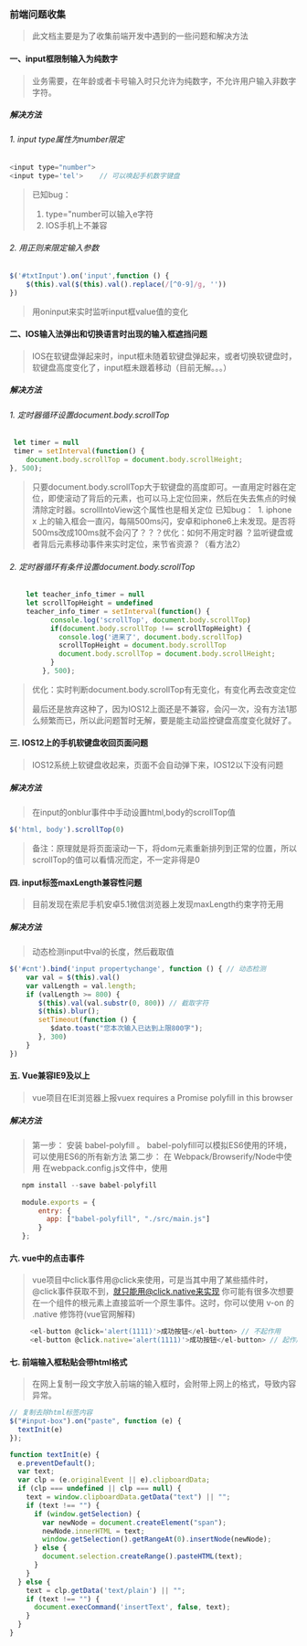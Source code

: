 ### 前端问题收集
> 此文档主要是为了收集前端开发中遇到的一些问题和解决方法

#### 一、input框限制输入为纯数字
> 业务需要，在年龄或者卡号输入时只允许为纯数字，不允许用户输入非数字字符。

##### 解决方法
###### 1. input type属性为number限定
  ```javascript
  <input type="number">
  <input type='tel'>    // 可以唤起手机数字键盘
  ```
  > 已知bug：  
  > 1. type="number可以输入e字符
  > 2. IOS手机上不兼容

###### 2. 用正则来限定输入参数
 ```javascript
 $('#txtInput').on('input',function () {
     $(this).val($(this).val().replace(/[^0-9]/g, ''))
 })
 ```
 > 用oninput来实时监听input框value值的变化

#### 二、IOS输入法弹出和切换语言时出现的输入框遮挡问题
> IOS在软键盘弹起来时，input框未随着软键盘弹起来，或者切换软键盘时，软键盘高度变化了，input框未跟着移动（目前无解。。。）

##### 解决方法
###### 1. 定时器循环设置document.body.scrollTop
```javascript
 let timer = null
 timer = setInterval(function() {
 	document.body.scrollTop = document.body.scrollHeight;
}, 500);
```
> 只要document.body.scrollTop大于软键盘的高度即可。一直用定时器在定位，即使滚动了背后的元素，也可以马上定位回来，然后在失去焦点的时候清除定时器。scrollIntoView这个属性也是相关定位
> 已知bug：
> ​	1. iphone x 上的输入框会一直闪，每隔500ms闪，安卓和iphone6上未发现。是否将500ms改成100ms就不会闪了？？？
> ​	优化：如何不用定时器 ？监听键盘或者背后元素移动事件来实时定位，来节省资源？（看方法2）
###### 2. 定时器循环有条件设置document.body.scrollTop
```javascript
	let teacher_info_timer = null 
	let scrollTopHeight = undefined
	teacher_info_timer = setInterval(function() {
          console.log('scrollTop', document.body.scrollTop)
          if(document.body.scrollTop !== scrollTopHeight) {
            console.log('进来了', document.body.scrollTop)
            scrollTopHeight = document.body.scrollTop
            document.body.scrollTop = document.body.scrollHeight;
          }
        }, 500);
```
> 优化：实时判断document.body.scrollTop有无变化，有变化再去改变定位
>
> 最后还是放弃这种了，因为IOS12上面还是不兼容，会闪一次，没有方法1那么频繁而已，所以此问题暂时无解，要是能主动监控键盘高度变化就好了。

#### 三. IOS12上的手机软键盘收回页面问题
> IOS12系统上软键盘收起来，页面不会自动弹下来，IOS12以下没有问题
##### 解决方法
> 在input的onblur事件中手动设置html,body的scrollTop值
```javascript
$('html, body').scrollTop(0) 
```
> 备注：原理就是将页面滚动一下，将dom元素重新排列到正常的位置，所以scrollTop的值可以看情况而定，不一定非得是0

#### 四. input标签maxLength兼容性问题
> 目前发现在索尼手机安卓5.1微信浏览器上发现maxLength约束字符无用
##### 解决方法
> 动态检测input中val的长度，然后截取值
```javascript
$('#cnt').bind('input propertychange', function () { // 动态检测
    var val = $(this).val()
    var valLength = val.length;
    if (valLength >= 800) {
       $(this).val(val.substr(0, 800)) // 截取字符
       $(this).blur();
       setTimeout(function () {
          $dato.toast("您本次输入已达到上限800字");
       }, 300)
    }
})
```
#### 五. Vue兼容IE9及以上
> vue项目在IE浏览器上报vuex requires a Promise polyfill in this browser
##### 解决方法
> 第一步： 安装 babel-polyfill 。 babel-polyfill可以模拟ES6使用的环境，可以使用ES6的所有新方法
> 第二步： 在 Webpack/Browserify/Node中使用
> 在webpack.config.js文件中，使用
``` javascript
   npm install --save babel-polyfill
  
   module.exports = {
       entry: {
         app: ["babel-polyfill", "./src/main.js"]
       }
   };
```
#### 六. vue中的点击事件
> vue项目中click事件用@click来使用，可是当其中用了某些插件时，@click事件获取不到，就只能用@click.native来实现
> 你可能有很多次想要在一个组件的根元素上直接监听一个原生事件。这时，你可以使用 v-on 的 .native 修饰符(vue官网解释)
``` javascript
	 <el-button @click='alert(1111)'>成功按钮</el-button> // 不起作用
	 <el-button @click.native='alert(1111)'>成功按钮</el-button> // 起作用
```
#### 七. 前端输入框粘贴会带html格式
> 在网上复制一段文字放入前端的输入框时，会附带上网上的格式，导致内容异常。
``` javascript
// 复制去除html标签内容
$("#input-box").on("paste", function (e) {
  textInit(e)
});

function textInit(e) {
  e.preventDefault();
  var text;
  var clp = (e.originalEvent || e).clipboardData;
  if (clp === undefined || clp === null) {
    text = window.clipboardData.getData("text") || "";
    if (text !== "") {
      if (window.getSelection) {
        var newNode = document.createElement("span");
        newNode.innerHTML = text;
        window.getSelection().getRangeAt(0).insertNode(newNode);
      } else {
        document.selection.createRange().pasteHTML(text);
      }
    }
  } else {
    text = clp.getData('text/plain') || "";
    if (text !== "") {
      document.execCommand('insertText', false, text);
    }
  }
}
```